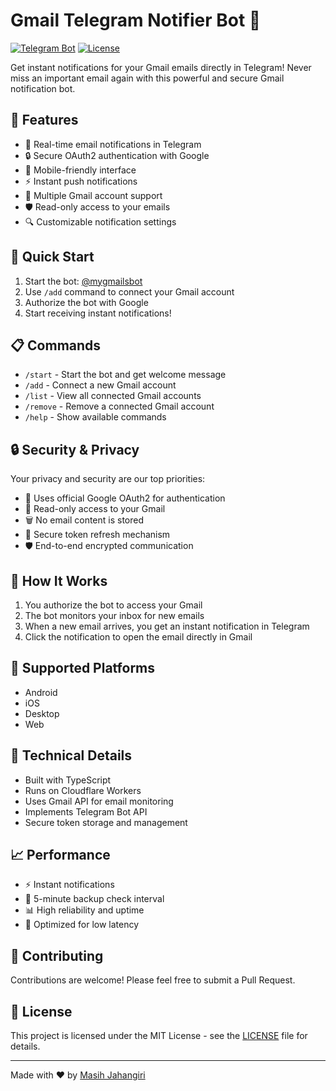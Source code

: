 # Gmail Telegram Notifier Bot 🤖

[![Telegram Bot](https://img.shields.io/badge/Telegram-Bot-blue.svg)](https://t.me/mygmailsbot)
[![License](https://img.shields.io/badge/license-MIT-green.svg)](LICENSE)

Get instant notifications for your Gmail emails directly in Telegram! Never miss an important email again with this powerful and secure Gmail notification bot.

## 🌟 Features

- 🔔 Real-time email notifications in Telegram
- 🔒 Secure OAuth2 authentication with Google
- 📱 Mobile-friendly interface
- ⚡ Instant push notifications
- 🔄 Multiple Gmail account support
- 🛡️ Read-only access to your emails
- 🔍 Customizable notification settings

## 🚀 Quick Start

1. Start the bot: [@mygmailsbot](https://t.me/mygmailsbot)
2. Use `/add` command to connect your Gmail account
3. Authorize the bot with Google
4. Start receiving instant notifications!

## 📋 Commands

- `/start` - Start the bot and get welcome message
- `/add` - Connect a new Gmail account
- `/list` - View all connected Gmail accounts
- `/remove` - Remove a connected Gmail account
- `/help` - Show available commands

## 🔒 Security & Privacy

Your privacy and security are our top priorities:

- 🔐 Uses official Google OAuth2 for authentication
- 🔑 Read-only access to your Gmail
- 🗑️ No email content is stored
- 🔄 Secure token refresh mechanism
- 🛡️ End-to-end encrypted communication

## 🤔 How It Works

1. You authorize the bot to access your Gmail
2. The bot monitors your inbox for new emails
3. When a new email arrives, you get an instant notification in Telegram
4. Click the notification to open the email directly in Gmail

## 📱 Supported Platforms

- Android
- iOS
- Desktop
- Web

## 🔧 Technical Details

- Built with TypeScript
- Runs on Cloudflare Workers
- Uses Gmail API for email monitoring
- Implements Telegram Bot API
- Secure token storage and management

## 📈 Performance

- ⚡ Instant notifications
- 🔄 5-minute backup check interval
- 📊 High reliability and uptime
- 🚀 Optimized for low latency

## 🤝 Contributing

Contributions are welcome! Please feel free to submit a Pull Request.

## 📄 License

This project is licensed under the MIT License - see the [LICENSE](LICENSE) file for details.

---

Made with ❤️ by [Masih Jahangiri](https://masihjahangiri.com)